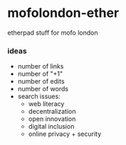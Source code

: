 # mofolondon-ether
etherpad stuff for mofo london


### ideas

* number of links
* number of "+1"
* number of edits
* number of words
* search issues:
	* web literacy
	* decentralization
	* open innovation
	* digital inclusion
	* online privacy + security 